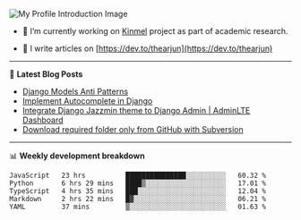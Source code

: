 ![My Profile Introduction Image](https://i.ibb.co/tLFZ15Q/gh.png)

- 🔭 I’m currently working on [Kinmel](https://github.com/thearjun/kinmel) project as part of academic research.

- 📝 I write articles on [https://dev.to/thearjun](https://dev.to/thearjun)

-------

📕 **Latest Blog Posts**
<!-- BLOG-POST-LIST:START -->
- [Django Models Anti Patterns](https://dev.to/thearjun/django-models-anti-patterns-1ma1)
- [Implement Autocomplete in Django](https://dev.to/thearjun/implement-autocomplete-in-django-3h20)
- [Integrate Django Jazzmin theme to Django Admin | AdminLTE Dashboard](https://dev.to/thearjun/integrate-django-jazzmin-theme-to-django-admin-adminlte-dashboard-5aao)
- [Download required folder only from GitHub with Subversion](https://dev.to/thearjun/download-required-folder-only-from-github-with-subversion-2gpc)
<!-- BLOG-POST-LIST:END -->

-------

📊 **Weekly development breakdown**
<!--START_SECTION:waka-->
```text
JavaScript   23 hrs          ███████████████░░░░░░░░░░   60.32 % 
Python       6 hrs 29 mins   ████▒░░░░░░░░░░░░░░░░░░░░   17.01 % 
TypeScript   4 hrs 35 mins   ███░░░░░░░░░░░░░░░░░░░░░░   12.04 % 
Markdown     2 hrs 22 mins   █▓░░░░░░░░░░░░░░░░░░░░░░░   06.21 % 
YAML         37 mins         ▒░░░░░░░░░░░░░░░░░░░░░░░░   01.63 % 
```
<!--END_SECTION:waka-->
<img src='https://profile-counter.glitch.me/thearjun/count.svg' width='0px'>

